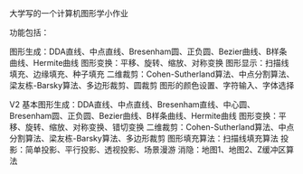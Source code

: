 大学写的一个计算机图形学小作业

功能包括：

图形生成：DDA直线、中点直线、Bresenham圆、正负圆、Bezier曲线、B样条曲线、Hermite曲线
图形变换：平移、旋转、缩放、对称变换
图形显示：扫描线填充、边缘填充、种子填充
二维裁剪：Cohen-Sutherland算法、中点分割算法、梁友栋-Barsky算法、多边形裁剪、圆裁剪
图形的颜色设置、字符输入、字体选择



V2
基本图形生成：DDA直线、中点直线、Bresenham直线、中心圆、Bresenham圆、正负圆、Bezier曲线、B样条曲线、Hermite曲线
图形变换：平移、旋转、缩放、对称变换、错切变换
二维裁剪：Cohen-Sutherland算法、中点分割算法、梁友栋-Barsky算法、多边形裁剪
图形填充算法：扫描线填充算法
投影：简单投影、平行投影、透视投影、场景漫游
消隐：地图1、地图2、Z缓冲区算法